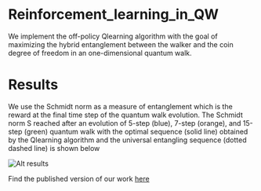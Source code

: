 # Reinforcement_learning_in_QW
 We implement the off-policy Qlearning algorithm with the goal of maximizing the hybrid entanglement between the walker and the coin degree of freedom in an one-dimensional quantum walk. 
 
# Results

We use the Schmidt norm as a measure of entanglement which is the reward at the final time step of the quantum walk evolution. The Schmidt norm S reached after an evolution of 5-step (blue), 7-step (orange), and 15-step (green) quantum walk with the optimal sequence (solid line) obtained by the Qlearning algorithm and the universal entangling sequence (dotted dashed line) is shown below

![Alt results](https://cfn-live-content-bucket-iop-org.s3.amazonaws.com/journals/1751-8121/53/44/445306/3/aabb54df4_online.jpg?AWSAccessKeyId=AKIAYDKQL6LTV7YY2HIK&Expires=1608068826&Signature=zQrOpKzh%2BnYKYYg9jHCN10Gwy%2FU%3D)

Find the published version of our work [here](https://iopscience.iop.org/article/10.1088/1751-8121/abb54d)
